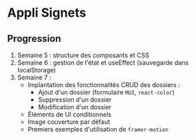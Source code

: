 # Appli Signets

## Progression
1. Semaine 5 : structure des composants et CSS
2. Semaine 6 : gestion de l'état et useEffect (sauvegarde dans localStorage)
3. Semaine 7 : 
    - Implantation des fonctionnalités CRUD des dossiers : 
        - Ajout d'un dossier (formulaire `MUI`, `react-color`)
        - Suppression d'un dossier
        - Modification d'un dossier
    - Éléments de UI conditionnels
    - Image couverture par défaut
    - Premiers exemples d'utilisation de `framer-motion`